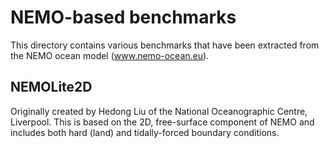 # NEMO-based benchmarks #

This directory contains various benchmarks that have been extracted
from the NEMO ocean model (www.nemo-ocean.eu).

## NEMOLite2D ##

Originally created by Hedong Liu of the National Oceanographic Centre,
Liverpool. This is based on the 2D, free-surface component of NEMO and
includes both hard (land) and tidally-forced boundary conditions.
